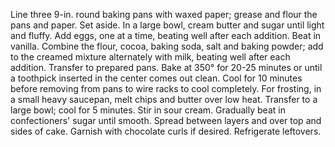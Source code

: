 Line three 9-in. round baking pans with waxed paper; grease and flour the pans and paper. Set aside.
In a large bowl, cream butter and sugar until light and fluffy. Add eggs, one at a time, beating well after each addition. Beat in vanilla. Combine the flour, cocoa, baking soda, salt and baking powder; add to the creamed mixture alternately with milk, beating well after each addition.
Transfer to prepared pans. Bake at 350° for 20-25 minutes or until a toothpick inserted in the center comes out clean. Cool for 10 minutes before removing from pans to wire racks to cool completely.
For frosting, in a small heavy saucepan, melt chips and butter over low heat. Transfer to a large bowl; cool for 5 minutes. Stir in sour cream. Gradually beat in confectioners' sugar until smooth. Spread between layers and over top and sides of cake. Garnish with chocolate curls if desired. Refrigerate leftovers.